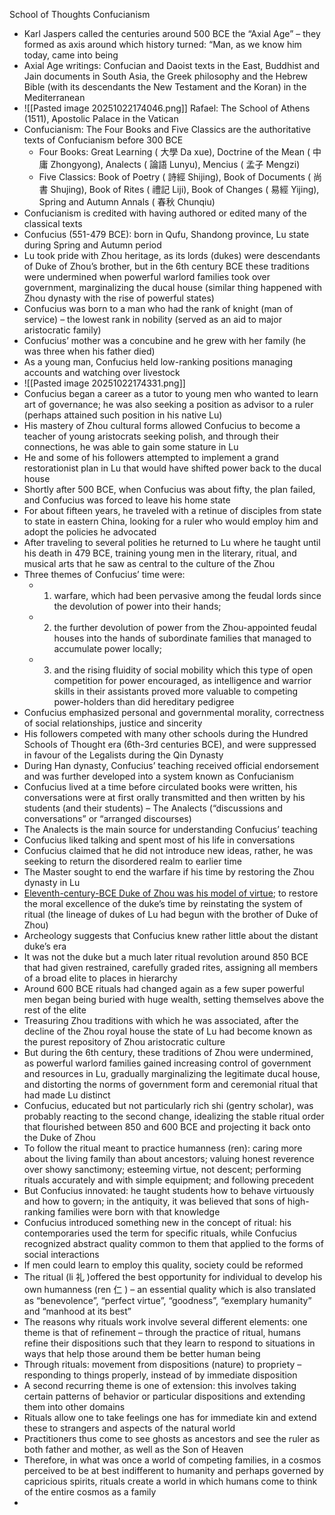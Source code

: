 School of Thoughts Confucianism
* Karl Jaspers called the centuries around 500 BCE the “Axial Age” – they formed as axis around which history turned: “Man, as we know him today, came into being
* Axial Age writings: Confucian and Daoist texts in the East, Buddhist and Jain documents in South Asia, the Greek philosophy and the Hebrew Bible (with its descendants the New Testament and the Koran) in the Mediterranean
* ![[Pasted image 20251022174046.png]] Rafael: The School of Athens (1511), Apostolic Palace in the Vatican
* Confucianism: The Four Books and Five Classics are the authoritative texts of Confucianism before 300 BCE
	* Four Books: Great Learning ( 大學 Da xue), Doctrine of the Mean ( 中庸 Zhongyong), Analects ( 論語 Lunyu), Mencius ( 孟子 Mengzi)
	* Five Classics: Book of Poetry ( 詩經 Shijing), Book of Documents ( 尚書 Shujing), Book of Rites ( 禮記 Liji), Book of Changes ( 易經 Yijing), Spring and Autumn Annals ( 春秋 Chunqiu)
* Confucianism is credited with having authored or edited many of the classical texts
* Confucius (551-479 BCE): born in Qufu, Shandong province, Lu state during Spring and Autumn period
* Lu took pride with Zhou heritage, as its lords (dukes) were descendants of Duke of Zhou’s brother, but in the 6th century BCE these traditions were undermined when powerful warlord families took over government, marginalizing the ducal house (similar thing happened with Zhou dynasty with the rise of powerful states) 
* Confucius was born to a man who had the rank of knight (man of service) – the lowest rank in nobility (served as an aid to major aristocratic family)
* Confucius’ mother was a concubine and he grew with her family (he was three when his father died)
* As a young man, Confucius held low-ranking positions managing accounts and watching over livestock
* ![[Pasted image 20251022174331.png]]
* Confucius began a career as a tutor to young men who wanted to learn art of governance; he was also seeking a position as advisor to a ruler (perhaps attained such position in his native Lu)
* His mastery of Zhou cultural forms allowed Confucius to become a teacher of young aristocrats seeking polish, and through their connections, he was able to gain some stature in Lu
* He and some of his followers attempted to implement a grand restorationist plan in Lu that would have shifted power back to the ducal house
* Shortly after 500 BCE, when Confucius was about fifty, the plan failed, and Confucius was forced to leave his home state
* For about fifteen years, he traveled with a retinue of disciples from state to state in eastern China, looking for a ruler who would employ him and adopt the policies he advocated
* After traveling to several polities he returned to Lu where he taught until his death in 479 BCE, training young men in the literary, ritual, and musical arts that he saw as central to the culture of the Zhou
* Three themes of Confucius’ time were:
	* 1) warfare, which had been pervasive among the feudal lords since the devolution of power into their hands;
	* 2) the further devolution of power from the Zhou-appointed feudal houses into the hands of subordinate families that managed to accumulate power locally;
	* 3) and the rising fluidity of social mobility which this type of open competition for power encouraged, as intelligence and warrior skills in their assistants proved more valuable to competing power-holders than did hereditary pedigree
* Confucius emphasized personal and governmental morality, correctness of social relationships, justice and sincerity
* His followers competed with many other schools during the Hundred Schools of Thought era (6th-3rd centuries BCE), and were suppressed in favour of the Legalists during the Qin Dynasty
* During Han dynasty, Confucius’ teaching received official endorsement and was further developed into a system known as Confucianism
*  Confucius lived at a time before circulated books were written, his conversations were at first orally transmitted and then written by his students (and their students) – The Analects (“discussions and conversations” or “arranged discourses)
* The Analects is the main source for understanding Confucius’ teaching
* Confucius liked talking and spent most of his life in conversations
* Confucius claimed that he did not introduce new ideas, rather, he was seeking to return the disordered realm to earlier time
* The Master sought to end the warfare if his time by restoring the Zhou dynasty in Lu
* <u>Eleventh-century-BCE Duke of Zhou was his model of virtue</u>; to restore the moral excellence of the duke’s time by reinstating the system of ritual (the lineage of dukes of Lu had begun with the brother of Duke of Zhou) 
* Archeology suggests that Confucius knew rather little about the distant duke’s era
* It was not the duke but a much later ritual revolution around 850 BCE that had given restrained, carefully graded rites, assigning all members of a broad elite to places in hierarchy
* Around 600 BCE rituals had changed again as a few super powerful men began being buried with huge wealth, setting themselves above the rest of the elite
* Treasuring Zhou traditions with which he was associated, after the decline of the Zhou royal house the state of Lu had become known as the purest repository of Zhou aristocratic culture
* But during the 6th century, these traditions of Zhou were undermined, as powerful warlord families gained increasing control of government and resources in Lu, gradually marginalizing the legitimate ducal house, and distorting the norms of government form and ceremonial ritual that had made Lu distinct
* Confucius, educated but not particularly rich shi (gentry scholar), was probably reacting to the second change, idealizing the stable ritual order that flourished between 850 and 600 BCE and projecting it back onto the Duke of Zhou
* To follow the ritual meant to practice humanness (ren): caring more about the living family than about ancestors; valuing honest reverence over showy sanctimony; esteeming virtue, not descent; performing rituals accurately and with simple equipment; and following precedent
* But Confucius innovated: he taught students how to behave virtuously and how to govern; in the antiquity, it was believed that sons of high-ranking families were born with that knowledge
* Confucius introduced something new in the concept of ritual: his contemporaries used the term for specific rituals, while Confucius recognized abstract quality common to them that applied to the forms of social interactions
* If men could learn to employ this quality, society could be reformed
* The ritual (li 礼 )offered the best opportunity for individual to develop his own humanness (ren 仁 ) – an essential quality which is also translated as “benevolence”, “perfect virtue”, “goodness”, “exemplary humanity” and “manhood at its best”
* The reasons why rituals work involve several different elements: one theme is that of refinement – through the practice of ritual, humans refine their dispositions such that they learn to respond to situations in ways that help those around them be better human being
* Through rituals: movement from dispositions (nature) to propriety – responding to things properly, instead of by immediate disposition
* A second recurring theme is one of extension: this involves taking certain patterns of behavior or particular dispositions and extending them into other domains
* Rituals allow one to take feelings one has for immediate kin and extend these to strangers and aspects of the natural world
* Practitioners thus come to see ghosts as ancestors and see the ruler as both father and mother, as well as the Son of Heaven
* Therefore, in what was once a world of competing families, in a cosmos perceived to be at best indifferent to humanity and perhaps governed by capricious spirits, rituals create a world in which humans come to think of the entire cosmos as a family
* 